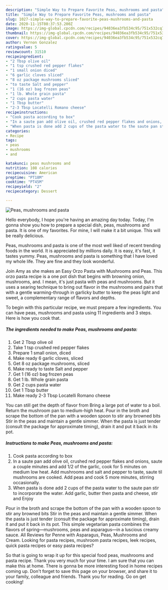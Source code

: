 ```yaml
---
description: "Simple Way to Prepare Favorite Peas, mushrooms and pasta"
title: "Simple Way to Prepare Favorite Peas, mushrooms and pasta"
slug: 1027-simple-way-to-prepare-favorite-peas-mushrooms-and-pasta
date: 2020-11-15T08:37:53.200Z
image: https://img-global.cpcdn.com/recipes/94036ea3fb534c95/751x532cq70/peas-mushrooms-and-pasta-recipe-main-photo.jpg
thumbnail: https://img-global.cpcdn.com/recipes/94036ea3fb534c95/751x532cq70/peas-mushrooms-and-pasta-recipe-main-photo.jpg
cover: https://img-global.cpcdn.com/recipes/94036ea3fb534c95/751x532cq70/peas-mushrooms-and-pasta-recipe-main-photo.jpg
author: Vernon Gonzalez
ratingvalue: 5
reviewcount: 31510
recipeingredient:
- "2 Tbsp olive oil"
- "1 tsp crushed red pepper flakes"
- "1 small onion diced"
- "6 garlic cloves sliced"
- "8 oz package mushrooms sliced"
- "to taste Salt and pepper"
- "1 (16 oz) bag frozen peas"
- "1 lb. Whole grain pasta"
- "2 cups pasta water"
- "1 Tbsp butter"
- "2-3 Tbsp Locatelli Romano cheese"
recipeinstructions:
- "Cook pasta according to box"
- "In a saute pan add olive oil, crushed red pepper flakes and onions, saute a couple minutes and add 1/2 of the garlic, cook for 5 minutes on medium low heat. Add mushrooms and salt and pepper to taste, saute til mushrooms are cooked. Add peas and cook 5 more minutes, stirring occasionally."
- "When pasta is done add 2 cups of the pasta water to the saute pan stir to incorporate the water. Add garlic, butter then pasta and cheese, stir and Enjoy"
categories:
- Recipe
tags:
- peas
- mushrooms
- and

katakunci: peas mushrooms and 
nutrition: 108 calories
recipecuisine: American
preptime: "PT18M"
cooktime: "PT45M"
recipeyield: "2"
recipecategory: Dessert

---
```



![Peas, mushrooms and pasta](https://img-global.cpcdn.com/recipes/94036ea3fb534c95/751x532cq70/peas-mushrooms-and-pasta-recipe-main-photo.jpg)

Hello everybody, I hope you're having an amazing day today. Today, I'm gonna show you how to prepare a special dish, peas, mushrooms and pasta. It is one of my favorites. For mine, I will make it a bit unique. This will be really delicious.

Peas, mushrooms and pasta is one of the most well liked of recent trending foods in the world. It is appreciated by millions daily. It is easy, it's fast, it tastes yummy. Peas, mushrooms and pasta is something that I have loved my whole life. They are fine and they look wonderful.

Join Amy as she makes an Easy Orzo Pasta with Mushrooms and Peas. This orzo pasta recipe is a one pot dish that begins with browning onion, mushrooms, and. I mean, it&#39;s just pasta with peas and mushrooms. But it uses a searing technique to bring out flavor in the mushrooms and pairs that with a gentle warming-through in garlicky butter to keep the peas light and sweet, a complementary range of flavors and depths.


To begin with this particular recipe, we must prepare a few ingredients. You can have peas, mushrooms and pasta using 11 ingredients and 3 steps. Here is how you cook that.

<!--inarticleads1-->

##### The ingredients needed to make Peas, mushrooms and pasta:

1. Get 2 Tbsp olive oil
1. Take 1 tsp crushed red pepper flakes
1. Prepare 1 small onion, diced
1. Make ready 6 garlic cloves, sliced
1. Get 8 oz package mushrooms, sliced
1. Make ready to taste Salt and pepper
1. Get 1 (16 oz) bag frozen peas
1. Get 1 lb. Whole grain pasta
1. Get 2 cups pasta water
1. Get 1 Tbsp butter
1. Make ready 2-3 Tbsp Locatelli Romano cheese


You can still get the depth of flavor from Bring a large pot of water to a boil. Return the mushroom pan to medium-high heat. Pour in the broth and scrape the bottom of the pan with a wooden spoon to stir any browned bits Stir in the peas and maintain a gentle simmer. When the pasta is just tender (consult the package for approximate timing), drain it and put it back in its pot. 

<!--inarticleads2-->

##### Instructions to make Peas, mushrooms and pasta:

1. Cook pasta according to box
1. In a saute pan add olive oil, crushed red pepper flakes and onions, saute a couple minutes and add 1/2 of the garlic, cook for 5 minutes on medium low heat. Add mushrooms and salt and pepper to taste, saute til mushrooms are cooked. Add peas and cook 5 more minutes, stirring occasionally.
1. When pasta is done add 2 cups of the pasta water to the saute pan stir to incorporate the water. Add garlic, butter then pasta and cheese, stir and Enjoy


Pour in the broth and scrape the bottom of the pan with a wooden spoon to stir any browned bits Stir in the peas and maintain a gentle simmer. When the pasta is just tender (consult the package for approximate timing), drain it and put it back in its pot. This simple vegetarian pasta combines the flavors of spring—mushrooms, peas and asparagus—in a luscious creamy sauce. All Reviews for Penne with Asparagus, Peas, Mushrooms and Cream. Looking for pasta recipes, mushroom pasta recipes, leek recipes, quick pasta recipes or easy pasta recipes? 

So that is going to wrap it up for this special food peas, mushrooms and pasta recipe. Thank you very much for your time. I am sure that you can make this at home. There is gonna be more interesting food in home recipes coming up. Don't forget to save this page on your browser, and share it to your family, colleague and friends. Thank you for reading. Go on get cooking!
